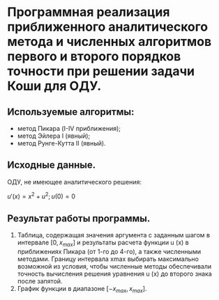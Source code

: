# Программная реализация приближенного аналитического метода и численных алгоритмов первого и второго порядков точности при решении задачи Коши для ОДУ.

## Используемые алгоритмы:
* метод Пикара (I-IV приближения);
* метод Эйлера I (явный);
* метод Рунге-Кутта II (явный).

## Исходные данные.

ОДУ, не имеющее аналитического решения:

$u'(x) =x^2 + u^2; u(0) = 0$

## Результат работы программы.
1. Таблица, содержащая значения аргумента с заданным шагом в интервале $[0, x_{max}]$ и
результаты расчета функции u (x) в приближениях Пикара (от 1-го до 4-го), а также
численными методами. Границу интервала xmax выбирать максимально возможной из
условия, чтобы численные методы обеспечивали точность вычисления решения уравнения
u (x) до второго знака после запятой.
2. График функции в диапазоне $[-x_{max}, x_{max}]$.